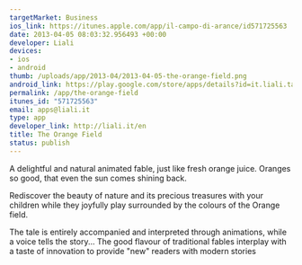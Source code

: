 ```yaml
--- 
targetMarket: Business
ios_link: https://itunes.apple.com/app/il-campo-di-arance/id571725563
date: 2013-04-05 08:03:32.956493 +00:00
developer: Liali
devices: 
- ios
- android
thumb: /uploads/app/2013-04/2013-04-05-the-orange-field.png
android_link: https://play.google.com/store/apps/details?id=it.liali.tales.ilcampodiarance
permalink: /app/the-orange-field
itunes_id: "571725563"
email: apps@liali.it
type: app
developer_link: http://liali.it/en
title: The Orange Field
status: publish
---
```


A delightful and natural animated fable, just like fresh orange juice.
Oranges so good, that even the sun comes shining back.

Rediscover the beauty of nature and its precious treasures with your children while they joyfully play surrounded by the colours of the Orange field.

The tale is entirely accompanied and interpreted through animations, while a voice tells the story...
The good flavour of traditional fables interplay with a taste of innovation to provide "new" readers with modern stories
